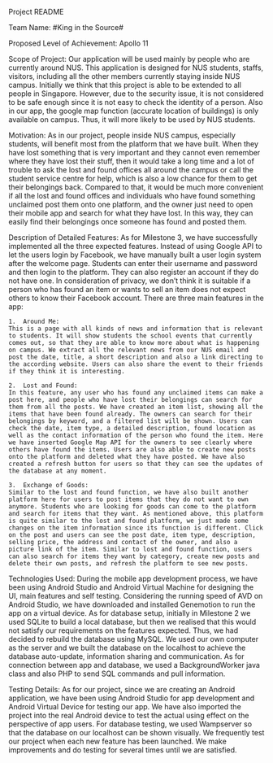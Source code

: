 Project README

Team Name: #King in the Source#

Proposed Level of Achievement: Apollo 11

Scope of Project:
Our application will be used mainly by people who are currently around NUS. 
This application is designed for NUS students, staffs, visitors, including all the other members currently staying inside NUS campus. Initially we think that this project is able to be extended to all people in Singapore. However, due to the security issue, it is not considered to be safe enough since it is not easy to check the identity of a person. Also in our app, the google map function (accurate location of buildings) is only available on campus. Thus, it will more likely to be used by NUS students.

Motivation:
As in our project, people inside NUS campus, especially students, will benefit most from the platform that we have built. When they have lost something that is very important and they cannot even remember where they have lost their stuff, then it would take a long time and a lot of trouble to ask the lost and found offices all around the campus or call the student service centre for help, which is also a low chance for them to get their belongings back. Compared to that, it would be much more convenient if all the lost and found offices and individuals who have found something unclaimed post them onto one platform, and the owner just need to open their mobile app and search for what they have lost. In this way, they can easily find their belongings once someone has found and posted them.

Description of Detailed Features:
As for Milestone 3, we have successfully implemented all the three expected features.
Instead of using Google API to let the users login by Facebook, we have manually built a user login system after the welcome page. Students can enter their username and password and then login to the platform. They can also register an account if they do not have one. In consideration of privacy, we don’t think it is suitable if a person who has found an item or wants to sell an item does not expect others to know their Facebook account.
There are three main features in the app:

	1.	Around Me:
	This is a page with all kinds of news and information that is relevant to students. It will show students the school events that currently comes out, so that they are able to know more about what is happening on campus. We extract all the relevant news from our NUS email and post the date, title, a short description and also a link directing to the according website. Users can also share the event to their friends if they think it is interesting.

	2.	Lost and Found:
	In this feature, any user who has found any unclaimed items can make a post here, and people who have lost their belongings can search for them from all the posts. We have created an item list, showing all the items that have been found already. The owners can search for their belongings by keyword, and a filtered list will be shown. Users can check the date, item type, a detailed description, found location as well as the contact information of the person who found the item. Here we have inserted Google Map API for the owners to see clearly where others have found the items. Users are also able to create new posts onto the platform and deleted what they have posted. We have also created a refresh button for users so that they can see the updates of the database at any moment.
	
	3.	Exchange of Goods:
	Similar to the lost and found function, we have also built another platform here for users to post items that they do not want to own anymore. Students who are looking for goods can come to the platform and search for items that they want. As mentioned above, this platform is quite similar to the lost and found platform, we just made some changes on the item information since its function is different. Click on the post and users can see the post date, item type, description, selling price, the address and contact of the owner, and also a picture link of the item. Similar to lost and found function, users can also search for items they want by category, create new posts and delete their own posts, and refresh the platform to see new posts.

Technologies Used:
During the mobile app development process, we have been using Android Studio and Android Virtual Machine for designing the UI, main features and self testing. Considering the running speed of AVD on Android Studio, we have downloaded and installed Genemotion to run the app on a virtual device. As for database setup, initially in Milestone 2 we used SQLite to build a local database, but then we realised that this would not satisfy our requirements on the features expected. Thus, we had decided to rebuild the database using MySQL. We used our own computer as the server and we built the database on the localhost to achieve the database auto-update, information sharing and communication. As for connection between app and database, we used a BackgroundWorker java class and also PHP to send SQL commands and pull information.

Testing Details:
As for our project, since we are creating an Android application, we have been using Android Studio for app development and Android Virtual Device for testing our app. We have also imported the project into the real Android device to test the actual using effect on the perspective of app users. For database testing, we used Wampserver so that the database on our localhost can be shown visually. We frequently test our project when each new feature has been launched. We make improvements and do testing for several times until we are satisfied.
